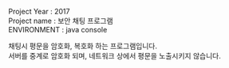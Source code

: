 Project Year : 2017 </br>
Project name : 보안 채팅 프로그램 </br>
ENVIRONMENT : java console </br>

채팅시 평문을 암호화, 복호화 하는 프로그램입니다. </br>
서버를 중계로 암호화 되며, 네트워크 상에서 평문을 노출시키지 않습니다. </br>

